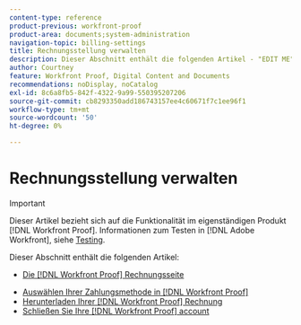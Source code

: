```yaml
---
content-type: reference
product-previous: workfront-proof
product-area: documents;system-administration
navigation-topic: billing-settings
title: Rechnungsstellung verwalten
description: Dieser Abschnitt enthält die folgenden Artikel - "EDIT ME".
author: Courtney
feature: Workfront Proof, Digital Content and Documents
recommendations: noDisplay, noCatalog
exl-id: 8c6a8fb5-842f-4322-9a99-550395207206
source-git-commit: cb8293350add186743157ee4c60671f7c1ee96f1
workflow-type: tm+mt
source-wordcount: '50'
ht-degree: 0%

---
```


# Rechnungsstellung verwalten

>[!IMPORTANT]
>
>Dieser Artikel bezieht sich auf die Funktionalität im eigenständigen Produkt [!DNL Workfront Proof]. Informationen zum Testen in [!DNL Adobe Workfront], siehe [Testing](../../../review-and-approve-work/proofing/proofing.md).

Dieser Abschnitt enthält die folgenden Artikel:

* [Die [!DNL Workfront Proof] Rechnungsseite](../../../workfront-proof/wp-billingsettings/manage-your-billing/wp-billing-page.md)
<!--* [Account Payment in Workfront Proof](../../../workfront-proof/wp-billingsettings/manage-your-billing/acct-payment-in-wp.md) -->
* [Auswählen Ihrer Zahlungsmethode in [!DNL Workfront Proof]](../../../workfront-proof/wp-billingsettings/manage-your-billing/choose-payment-method-in-wp.md)
* [Herunterladen Ihrer [!DNL Workfront Proof] Rechnung](../../../workfront-proof/wp-billingsettings/manage-your-billing/download-wp-invoice.md)
* [Schließen Sie Ihre [!DNL Workfront Proof] account](../../../workfront-proof/wp-billingsettings/manage-your-billing/close-wp-acct.md)
